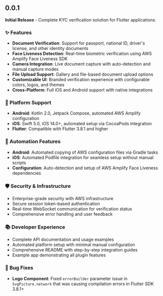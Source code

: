 
## 0.0.1

**Initial Release** - Complete KYC verification solution for Flutter applications.

### ✨ Features
* **Document Verification**: Support for passport, national ID, driver's license, and other identity documents
* **Face Liveness Detection**: Real-time biometric verification using AWS Amplify Face Liveness SDK
* **Camera Integration**: Live document capture with auto-detection and manual capture modes
* **File Upload Support**: Gallery and file-based document upload options
* **Customizable UI**: Branded verification experience with configurable colors, logos, and themes
* **Cross-Platform**: Full iOS and Android support with native integrations

### 🔧 Platform Support
* **Android**: Kotlin 2.0, Jetpack Compose, automated AWS Amplify configuration
* **iOS**: Swift 5.0, iOS 14.0+, automated setup via CocoaPods integration
* **Flutter**: Compatible with Flutter 3.8.1 and higher

### 🚀 Automation Features
* **Android**: Automated copying of AWS configuration files via Gradle tasks
* **iOS**: Automated Podfile integration for seamless setup without manual scripts
* **Configuration**: Auto-detection and setup of AWS Amplify Face Liveness dependencies

### 🛡️ Security & Infrastructure
* Enterprise-grade security with AWS infrastructure
* Secure session token-based authentication
* Real-time WebSocket communication for verification status
* Comprehensive error handling and user feedback

### 📚 Developer Experience
* Complete API documentation and usage examples
* Automated platform setup with minimal manual configuration
* Comprehensive README with step-by-step integration guides
* Example app demonstrating all plugin features

### 🐛 Bug Fixes
* **Logo Component**: Fixed `errorBuilder` parameter issue in `SvgPicture.network` that was causing compilation errors in Flutter SDK 3.8.1+
